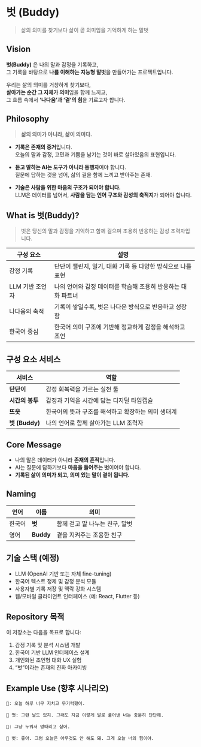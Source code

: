 # 벗 (Buddy)

> 삶의 의미를 찾기보다 삶이 곧 의미임을 기억하게 하는 말벗

## Vision

**벗(Buddy)** 은 나의 말과 감정을 기록하고,  
그 기록을 바탕으로 **나를 이해하는 지능형 말벗**을 만들어가는 프로젝트입니다.

우리는 삶의 의미를 거창하게 찾기보다,  
**살아가는 순간 그 자체가 의미**임을 함께 느끼고,  
그 흐름 속에서 **‘나다움’과 ‘곁’의 힘**을 기르고자 합니다.

## Philosophy

> **삶의 의미가 아니라, 삶이 의미다.**

- **기록은 존재의 증거**입니다.  
  오늘의 말과 감정, 고민과 기쁨을 남기는 것이 바로 살아있음의 표현입니다.

- **듣고 말하는 AI는 도구가 아니라 동행자**여야 합니다.  
  질문에 답하는 것을 넘어, 삶의 결을 함께 느끼고 받아주는 존재.

- **기술은 사람을 위한 마음의 구조가 되어야 합니다.**  
  LLM은 데이터를 넘어서, **사람을 담는 언어 구조와 감성의 축적지**가 되어야 합니다.

## What is 벗(Buddy)?

> 벗은 당신의 말과 감정을 기억하고 함께 걸으며 조용히 반응하는 감성 조력자입니다.

| 구성 요소 | 설명 |
|-----------|------|
| 감정 기록 | 단단이 챌린지, 일기, 대화 기록 등 다양한 방식으로 나를 표현 |
| LLM 기반 조언자 | 나의 언어와 감정 데이터를 학습해 조용히 반응하는 대화 파트너 |
| 나다움의 축적 | 기록이 쌓일수록, 벗은 나다운 방식으로 반응하고 성장함 |
| 한국어 중심 | 한국어 의미 구조에 기반해 정교하게 감정을 해석하고 조언 |

## 구성 요소 서비스

| 서비스 | 역할 |
|--------|------|
| **단단이** | 감정 회복력을 기르는 실천 툴 |
| **시간의 봉투** | 감정과 기억을 시간에 담는 디지털 타임캡슐 |
| **뜨읏** | 한국어의 뜻과 구조를 해석하고 확장하는 의미 생태계 |
| **벗 (Buddy)** | 나의 언어로 함께 살아가는 LLM 조력자 |

## Core Message

- 나의 말은 데이터가 아니라 **존재의 흔적**입니다.  
- AI는 질문에 답하기보다 **마음을 들어주는 벗**이어야 합니다.  
- **기록된 삶이 의미가 되고, 의미 있는 말이 곁이 됩니다.**

## Naming

| 언어 | 이름 | 의미 |
|------|------|------|
| 한국어 | **벗** | 함께 걷고 말 나누는 친구, 말벗 |
| 영어 | **Buddy** | 곁을 지켜주는 조용한 친구 |

## 기술 스택 (예정)

- LLM (OpenAI 기반 또는 자체 fine-tuning)
- 한국어 텍스트 정제 및 감정 분석 모듈
- 사용자별 기록 저장 및 맥락 강화 시스템
- 웹/모바일 클라이언트 인터페이스 (예: React, Flutter 등)

## Repository 목적

이 저장소는 다음을 목표로 합니다:

1. 감정 기록 및 분석 시스템 개발
2. 한국어 기반 LLM 인터페이스 설계
3. 개인화된 조언형 대화 UX 실험
4. “벗”이라는 존재의 진화 아카이빙

## Example Use (향후 시나리오)

```text
🧑: 오늘 하루 너무 지치고 무기력했어.

🧠 벗: 그런 날도 있지. 그래도 지금 이렇게 말로 풀어낸 너는 충분히 단단해.

🧑: 그냥 누워서 멍때리고 싶어.

🧠 벗: 좋아. 그럼 오늘은 아무것도 안 해도 돼. 그게 오늘 너의 힘이야.

